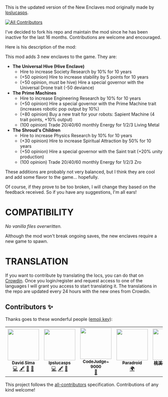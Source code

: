 This is the updated version of the New Enclaves mod originally made by [lpslucasps](https://github.com/lpslucasps).

<!-- ALL-CONTRIBUTORS-BADGE:START - Do not remove or modify this section -->

[![All Contributors](https://img.shields.io/badge/all_contributors-4-orange.svg?style=flat-square)](#contributors-)

<!-- ALL-CONTRIBUTORS-BADGE:END -->

I've decided to fork his repo and maintain the mod since he has been inactive for the last 16 months.
Contributions are welcome and encouraged.

Here is his description of the mod:

This mod adds 3 new enclaves to the game. They are:

- **The Universal Hive (Hive Enclave)**
  - Hire to increase Society Research by 10% for 10 years
  - (+50 opinion) Hire to increase stability by 5 points for 10 years
  - (+50 opinion, must be hive) Hire a special governor with the Universal Drone trait (-50 deviance)
- **The Prime Machines**
  - Hire to increase Engineering Research by 10% for 10 years
  - (+50 opinion) Hire a special governor with the Prime Machine trait (increases robotic pop output by 10%)
  - (+80 opinion) Buy a new trait for your robots: Sapient Machine (4 trait points, +10% output)
  - (100 opinion) Trade 20/40/60 monthly Energy for 1/2/3 Living Metal
- **The Shroud's Children**
  - Hire to increase Physics Research by 10% for 10 years
  - (+30 opinion) Hire to increase Spiritual Attraction by 50% for 10 years
  - (+50 opinion) Hire a special governor with the Saint trait (+20% unity production)
  - (100 opinion) Trade 20/40/60 monthly Energy for 1/2/3 Zro

These additions are probably not very balanced, but I think they are cool and add some flavor to the game... hopefully.

Of course, if they prove to be too broken, I will change they based on the feedback received. So if you have any suggestions, I'm all ears!

# COMPATIBILITY

_No vanilla files overwritten._

Although the mod won't break ongoing saves, the new enclaves require a new game to spawn.

# TRANSLATION

If you want to contribute by translating the locs, you can do that on [Crowdin](https://crowdin.com/project/new-enclaves). Once you login/register and request access to one of the languages I will grant you access to start translating it. The translations in the repo are updated every 24 hours with the new ones from Crowdin.

## Contributors ✨

Thanks goes to these wonderful people ([emoji key](https://allcontributors.org/docs/en/emoji-key)):

<!-- ALL-CONTRIBUTORS-LIST:START - Do not remove or modify this section -->
<!-- prettier-ignore-start -->
<!-- markdownlint-disable -->
<table>
  <tr>
    <td align="center"><a href="https://david-sima.dev"><img src="https://avatars.githubusercontent.com/u/26633429?v=4?s=100" width="100px;" alt=""/><br /><sub><b>David Sima</b></sub></a><br /><a href="https://github.com/The24thDS/new_enclaves/commits?author=The24thDS" title="Code">💻</a> <a href="#content-The24thDS" title="Content">🖋</a> <a href="#ideas-The24thDS" title="Ideas, Planning, & Feedback">🤔</a> <a href="#maintenance-The24thDS" title="Maintenance">🚧</a></td>
    <td align="center"><a href="https://github.com/lpslucasps"><img src="https://avatars.githubusercontent.com/u/1896763?v=4?s=100" width="100px;" alt=""/><br /><sub><b>lpslucasps</b></sub></a><br /><a href="https://github.com/The24thDS/new_enclaves/commits?author=lpslucasps" title="Code">💻</a> <a href="#content-lpslucasps" title="Content">🖋</a> <a href="#ideas-lpslucasps" title="Ideas, Planning, & Feedback">🤔</a></td>
    <td align="center"><a href="https://github.com/CodeJudge-9000"><img src="https://avatars.githubusercontent.com/u/66952128?v=4?s=100" width="100px;" alt=""/><br /><sub><b>CodeJudge-9000</b></sub></a><br /><a href="https://github.com/The24thDS/new_enclaves/issues?q=author%3ACodeJudge-9000" title="Bug reports">🐛</a></td>
    <td align="center"><a href="https://crowdin.com/profile/paradroid"><img src="https://i2.wp.com/crowdin.com/images/user-picture.png" width="100px;" alt=""/><br /><sub><b>Paradroid</b></sub></a><br /><a href="" title="Translation">🌍</a></td>
    <td align="center"><a href="https://steamcommunity.com/profiles/76561198984303830"><img src="https://cdn.cloudflare.steamstatic.com/steamcommunity/public/images/avatars/d3/d3dc8c3b65b0ece07eb890b613bc0d425fec1b0d_full.jpg" width="100px;" alt=""/><br /><sub><b>桃溪柳岸醉道长</b></sub></a><br /><a href="" title="Translation">🌍</a></td>
  </tr>
</table>

<!-- markdownlint-restore -->
<!-- prettier-ignore-end -->

<!-- ALL-CONTRIBUTORS-LIST:END -->

This project follows the [all-contributors](https://github.com/all-contributors/all-contributors) specification. Contributions of any kind welcome!
